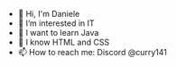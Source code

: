 - 👋 Hi, I'm Daniele
- 👀 I’m interested in IT
- 🌱 I want to learn Java
- 📖 I know HTML and CSS
- 📫 How to reach me: Discord @curry141

<!---
Daniongithub/Daniongithub is a ✨ special ✨ repository because its `README.md` (this file) appears on your GitHub profile.
You can click the Preview link to take a look at your changes.
--->
